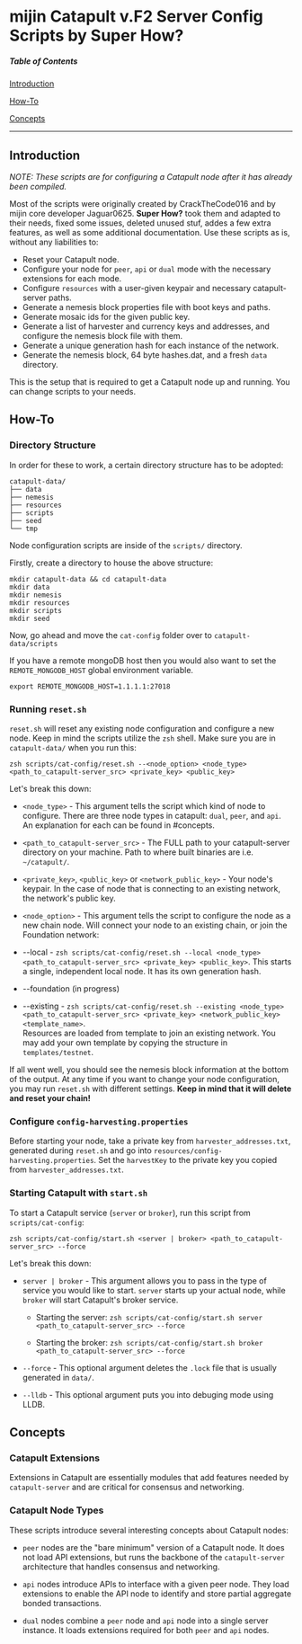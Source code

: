 ﻿# mijin Catapult v.F2 Server Config Scripts by Super How?

##### Table of Contents

[Introduction](#Introduction)

[How-To](#How-To)

[Concepts](#Concepts)

<hr>

## Introduction

_NOTE: These scripts are for configuring a Catapult node after it has already been compiled._

Most of the scripts were originally created by CrackTheCode016 and by mijin core developer Jaguar0625.
**Super How?** took them and adapted to their needs, fixed some issues, deleted unused stuf, addes a few extra features, as well as some additional documentation.
Use these scripts as is, without any liabilities to:

- Reset your Catapult node.
- Configure your node for `peer`, `api` or `dual` mode with the necessary extensions for each mode.
- Configure `resources` with a user-given keypair and necessary catapult-server paths.
- Generate a nemesis block properties file with boot keys and paths.
- Generate mosaic ids for the given public key.
- Generate a list of harvester and currency keys and addresses, and configure the nemesis block file with them.
- Generate a unique generation hash for each instance of the network.
- Generate the nemesis block, 64 byte hashes.dat, and a fresh `data` directory.

This is the setup that is required to get a Catapult node up and running. You can change scripts to your needs.

## How-To

### Directory Structure

In order for these to work, a certain directory structure has to be adopted:

```
catapult-data/
├── data
├── nemesis
├── resources
├── scripts
├── seed
└── tmp  
```

Node configuration scripts are inside of the `scripts/` directory.

Firstly, create a directory to house the above structure:

```
mkdir catapult-data && cd catapult-data
mkdir data
mkdir nemesis
mkdir resources
mkdir scripts
mkdir seed
```

Now, go ahead and move the `cat-config` folder over to `catapult-data/scripts`

If you have a remote mongoDB host then you would also want to set the `REMOTE_MONGODB_HOST` global environment variable.

```
export REMOTE_MONGODB_HOST=1.1.1.1:27018

```

### Running `reset.sh`

`reset.sh` will reset any existing node configuration and configure a new node. Keep in mind the scripts utilize the `zsh` shell. Make sure you are in `catapult-data/` when you run this:

`zsh scripts/cat-config/reset.sh --<node_option> <node_type> <path_to_catapult-server_src> <private_key> <public_key>`

Let's break this down:

- `<node_type>` - This argument tells the script which kind of node to configure. 
There are three node types in catapult: `dual`, `peer`, and `api`. An explanation for each can be found in #concepts.

- `<path_to_catapult-server_src>` - The FULL path to your catapult-server directory on your machine.
Path to where built binaries are i.e. `~/catapult/`.

- `<private_key>`, `<public_key>` or `<network_public_key>` - Your node's keypair.
In the case of node that is connecting to an existing network, the network's public key.

- `<node_option>` - This argument tells the script to configure the node as a new chain node. 
Will connect your node to an existing chain, or join the Foundation network:

- --local - ```zsh scripts/cat-config/reset.sh --local <node_type> <path_to_catapult-server_src> <private_key> <public_key>```. This starts a single, independent local node.  It has its own generation hash.

- --foundation (in progress)

- --existing - ```zsh scripts/cat-config/reset.sh --existing <node_type> <path_to_catapult-server_src> <private_key> <network_public_key> <template_name>```.  
Resources are loaded from template to join an existing network. You may add your own template by copying the structure in `templates/testnet`.

If all went well, you should see the nemesis block information at the bottom of the output. At any time if you want to change your node configuration, you may run `reset.sh` with different settings. 
**Keep in mind that it will delete and reset your chain!**

### Configure `config-harvesting.properties`

Before starting your node, take a private key from `harvester_addresses.txt`, generated during `reset.sh` and go into `resources/config-harvesting.properties`. Set the `harvestKey` to the private key you copied from `harvester_addresses.txt`.

### Starting Catapult with `start.sh`

To start a Catapult service (`server` or `broker`), run this script from `scripts/cat-config`:

`zsh scripts/cat-config/start.sh <server | broker> <path_to_catapult-server_src> --force`

Let's break this down:

- `server | broker` - This argument allows you to pass in the type of service you would like to start. `server` starts up your actual node, while `broker` will start Catapult's broker service.

  - Starting the server: `zsh scripts/cat-config/start.sh server <path_to_catapult-server_src> --force`

  - Starting the broker: `zsh scripts/cat-config/start.sh broker <path_to_catapult-server_src> --force`

- `--force` - This optional argument deletes the `.lock` file that is usually generated in `data/`.

- `--lldb` - This optional argument puts you into debuging mode using LLDB.

## Concepts

### Catapult Extensions

Extensions in Catapult are essentially modules that add features needed by `catapult-server` and are critical for consensus and networking.

### Catapult Node Types

These scripts introduce several interesting concepts about Catapult nodes:

- `peer` nodes are the "bare minimum" version of a Catapult node. It does not load API extensions, but runs the backbone of the `catapult-server` architecture that handles consensus and networking.

- `api` nodes introduce APIs to interface with a given peer node. They load extensions to enable the API node to identify and store partial aggregate bonded transactions.

- `dual` nodes combine a `peer` node and `api` node into a single server instance. It loads extensions required for both `peer` and `api` nodes. 

###
